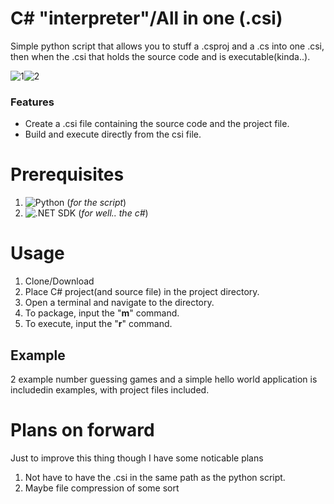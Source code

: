 # C# "interpreter"/All in one (.csi)
Simple python script that allows you to stuff a .csproj and a .cs into one .csi, then when the .csi that holds the source code and is executable(kinda..). 

![1](https://github.com/LoganjdM/Csharp-all-in-one-file/assets/138932791/2e8059ef-9658-4920-ad6e-0f03bc7c5727)![2](https://github.com/LoganjdM/Csharp-all-in-one-file/assets/138932791/1087839f-4209-48d3-9b7d-b308511ffd74)



### Features
* Create a .csi file containing the source code and the project file.
* Build and execute directly from the csi file.

# Prerequisites
1. ![Python](https://www.python.org/) (*for the script*)
2. ![.NET SDK](https://dotnet.microsoft.com/en-us/download/visual-studio-sdks) (*for well.. the c#*)

# Usage
1. Clone/Download
2. Place C# project(and source file) in the project directory.
3. Open a terminal and navigate to the directory.
4. To package, input the "**m**" command.
5. To execute, input the "**r**" command.
## Example
2 example number guessing games and a simple hello world application is includedin examples, with project files included.

# Plans on forward
Just to improve this thing though I have some noticable plans
1. Not have to have the .csi in the same path as the python script.
2. Maybe file compression of some sort
